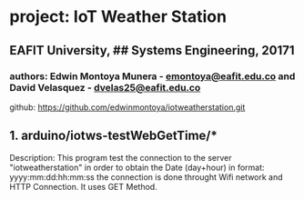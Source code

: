# project: IoT Weather Station #
## EAFIT University, ## Systems Engineering, 20171 ##

### authors: Edwin Montoya Munera - emontoya@eafit.edu.co and David Velasquez - dvelas25@eafit.edu.co ###

github: https://github.com/edwinmontoya/iotweatherstation.git

## 1. arduino/iotws-testWebGetTime/* ##

Description: This program test the connection to the server "iotweatherstation" in order to obtain the Date (day+hour) in format: yyyy:mm:dd:hh:mm:ss
the connection is done throught Wifi network and HTTP Connection. It uses GET Method.


